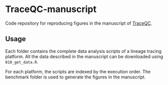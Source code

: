 # TraceQC-manuscript

Code repository for reproducing figures in the manuscript of [TraceQC](https://github.com/LiuzLab/TraceQC).

## Usage

Each folder contains the complete data analysis scripts of a lineage tracing platform. All the data described in the manuscript can be downloaded using `010_get_data.R`.

For each platform, the scripts are indexed by the execution order. The benchmark folder is used to generate the figures in the manuscript.
